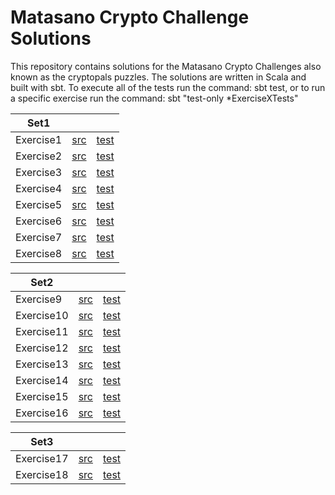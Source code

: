 # Matasano Crypto Challenge Solutions

This repository contains solutions for the Matasano Crypto Challenges also known as the cryptopals puzzles. The solutions are written in Scala and built with sbt. To execute all of the tests run the command: sbt test, or to run a specific exercise run the command: sbt "test-only *ExerciseXTests"


| Set1 |  |  |
|-------------|----------|----------|
| Exercise1 | [src](/src/main/scala/Set1/Exercise1.scala) | [test](/src/test/scala/Set1/Exercise1Tests.scala) |
| Exercise2 | [src](/src/main/scala/Set1/Exercise2.scala) | [test](/src/test/scala/Set1/Exercise2Tests.scala) |
| Exercise3 | [src](/src/main/scala/Set1/Exercise3.scala) | [test](/src/test/scala/Set1/Exercise3Tests.scala) |
| Exercise4 | [src](/src/main/scala/Set1/Exercise4.scala) | [test](/src/test/scala/Set1/Exercise4Tests.scala) |
| Exercise5 | [src](/src/main/scala/Set1/Exercise5.scala) | [test](/src/test/scala/Set1/Exercise5Tests.scala) |
| Exercise6 | [src](/src/main/scala/Set1/Exercise6.scala) | [test](/src/test/scala/Set1/Exercise6Tests.scala) |
| Exercise7 | [src](/src/main/scala/Set1/Exercise7.scala) | [test](/src/test/scala/Set1/Exercise7Tests.scala) |
| Exercise8 | [src](/src/main/scala/Set1/Exercise8.scala) | [test](/src/test/scala/Set1/Exercise8Tests.scala) |

| Set2 |  |  |
|-------------|----------|----------|
| Exercise9  | [src](/src/main/scala/Set2/Exercise9.scala)  | [test](/src/test/scala/Set2/Exercise9Tests.scala) |
| Exercise10 | [src](/src/main/scala/Set2/Exercise10.scala) | [test](/src/test/scala/Set2/Exercise10Tests.scala) |
| Exercise11 | [src](/src/main/scala/Set2/Exercise11.scala) | [test](/src/test/scala/Set2/Exercise11Tests.scala) |
| Exercise12 | [src](/src/main/scala/Set2/Exercise12.scala) | [test](/src/test/scala/Set2/Exercise12Tests.scala) |
| Exercise13 | [src](/src/main/scala/Set2/Exercise13.scala) | [test](/src/test/scala/Set2/Exercise13Tests.scala) |
| Exercise14 | [src](/src/main/scala/Set2/Exercise14.scala) | [test](/src/test/scala/Set2/Exercise14Tests.scala) |
| Exercise15 | [src](/src/main/scala/Set2/Exercise15.scala) | [test](/src/test/scala/Set2/Exercise15Tests.scala) |
| Exercise16 | [src](/src/main/scala/Set2/Exercise16.scala) | [test](/src/test/scala/Set2/Exercise16Tests.scala) |

| Set3 |  |  |
|-------------|----------|----------|
| Exercise17 | [src](/src/main/scala/Set3/Exercise17.scala) | [test](/src/test/scala/Set3/Exercise17Tests.scala) |
| Exercise18 | [src](/src/main/scala/Set3/Exercise18.scala) | [test](/src/test/scala/Set3/Exercise18Tests.scala) |
